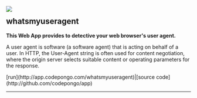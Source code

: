 <img style="float:left;margin-right:1em" src="/favicon.ico" />
<h2>whatsmyuseragent</h2>
<b>This Web App provides to detective your web browser's user agent.</b> 
<p>A user agent is software (a software agent) that is acting on behalf of a user. In HTTP, the User-Agent string is often used for content negotiation, where the origin server selects suitable content or operating parameters for the response.
</p>
[run](http://app.codepongo.com/whatsmyuseragent)|[source code](http://github.com/codepongo/app)
<hr />
